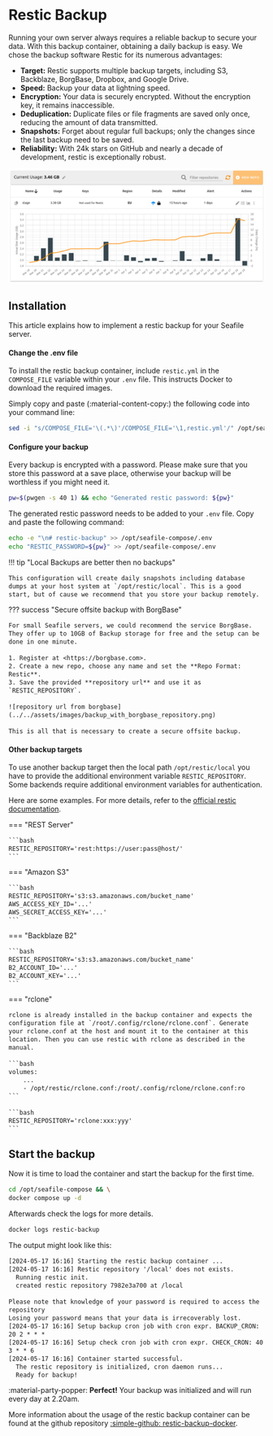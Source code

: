 # Restic Backup

Running your own server always requires a reliable backup to secure your data. With this backup container, obtaining a daily backup is easy. We chose the backup software Restic for its numerous advantages:

- **Target:** Restic supports multiple backup targets, including S3, Backblaze, BorgBase, Dropbox, and Google Drive.
- **Speed:** Backup your data at lightning speed.
- **Encryption:** Your data is securely encrypted. Without the encryption key, it remains inaccessible.
- **Deduplication:** Duplicate files or file fragments are saved only once, reducing the amount of data transmitted.
- **Snapshots:** Forget about regular full backups; only the changes since the last backup need to be saved.
- **Reliability:** With 24k stars on GitHub and nearly a decade of development, restic is exceptionally robust.

![Simple and Secure Offsite Backups of your SeaTable Server with BorgBase](../../assets/images/backup_with_borgbase.png)

## Installation

This article explains how to implement a restic backup for your Seafile server.

#### Change the .env file

To install the restic backup container, include `restic.yml` in the `COMPOSE_FILE` variable within your `.env` file. This instructs Docker to download the required images.

Simply copy and paste (:material-content-copy:) the following code into your command line:

```bash
sed -i "s/COMPOSE_FILE='\(.*\)'/COMPOSE_FILE='\1,restic.yml'/" /opt/seafile-compose/.env
```

#### Configure your backup

Every backup is encrypted with a password. Please make sure that you store this password at a save place, otherwise your backup will be worthless if you might need it.

```bash
pw=$(pwgen -s 40 1) && echo "Generated restic password: ${pw}"
```

The generated restic password needs to be added to your `.env` file. Copy and paste the following command:

```bash
echo -e "\n# restic-backup" >> /opt/seafile-compose/.env
echo "RESTIC_PASSWORD=${pw}" >> /opt/seafile-compose/.env
```

!!! tip "Local Backups are better then no backups"

    This configuration will create daily snapshots including database dumps at your host system at `/opt/restic/local`. This is a good start, but of cause we recommend that you store your backup remotely.

??? success "Secure offsite backup with BorgBase"

    For small Seafile servers, we could recommend the service BorgBase. They offer up to 10GB of Backup storage for free and the setup can be done in one minute.

    1. Register at <https://borgbase.com>.
    2. Create a new repo, choose any name and set the **Repo Format: Restic**.
    3. Save the provided **repository url** and use it as `RESTIC_REPOSITORY`.

    ![repository url from borgbase](../../assets/images/backup_with_borgbase_repository.png)

    This is all that is necessary to create a secure offsite backup.

#### Other backup targets

To use another backup target then the local path `/opt/restic/local` you have to provide the additional environment variable `RESTIC_REPOSITORY`. Some backends require additional environment variables for authentication.

Here are some examples. For more details, refer to the [official restic documentation](https://restic.readthedocs.io/).

=== "REST Server"

    ```bash
    RESTIC_REPOSITORY='rest:https://user:pass@host/'
    ```

=== "Amazon S3"

    ```bash
    RESTIC_REPOSITORY='s3:s3.amazonaws.com/bucket_name'
    AWS_ACCESS_KEY_ID='...'
    AWS_SECRET_ACCESS_KEY='...'
    ```

=== "Backblaze B2"

    ```bash
    RESTIC_REPOSITORY='s3:s3.amazonaws.com/bucket_name'
    B2_ACCOUNT_ID='...'
    B2_ACCOUNT_KEY='...'
    ```

=== "rclone"

    rclone is already installed in the backup container and expects the configuration file at `/root/.config/rclone/rclone.conf`. Generate your rclone.conf at the host and mount it to the container at this location. Then you can use restic with rclone as described in the manual.

    ```bash
    volumes:
        ...
        - /opt/restic/rclone.conf:/root/.config/rclone/rclone.conf:ro
    ```

    ```bash
    RESTIC_REPOSITORY='rclone:xxx:yyy'
    ```

## Start the backup

Now it is time to load the container and start the backup for the first time.

```bash
cd /opt/seafile-compose && \
docker compose up -d
```

Afterwards check the logs for more details.

```bash
docker logs restic-backup
```

The output might look like this:

```console
[2024-05-17 16:16] Starting the restic backup container ...
[2024-05-17 16:16] Restic repository '/local' does not exists.
  Running restic init.
  created restic repository 7982e3a700 at /local

Please note that knowledge of your password is required to access the repository
Losing your password means that your data is irrecoverably lost.
[2024-05-17 16:16] Setup backup cron job with cron expr. BACKUP_CRON: 20 2 * * *
[2024-05-17 16:16] Setup check cron job with cron expr. CHECK_CRON: 40 3 * * 6
[2024-05-17 16:16] Container started successful.
  The restic repository is initialized, cron daemon runs...
  Ready for backup!
```

:material-party-popper: **Perfect!** Your backup was initialized and will run every day at 2.20am.

More information about the usage of the restic backup container can be found at the github repository [:simple-github: restic-backup-docker](https://github.com/seatable/restic-backup-docker).
